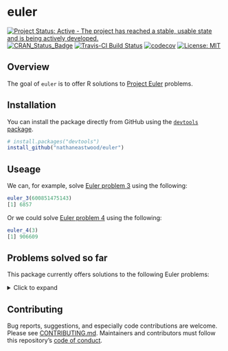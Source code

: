 <!-- README.md is generated from README.Rmd. Please edit that file -->
euler
=====

[![Project Status: Active - The project has reached a stable, usable
state and is being actively
developed.](http://www.repostatus.org/badges/latest/active.svg)](http://www.repostatus.org/#active)
[![CRAN\_Status\_Badge](http://www.r-pkg.org/badges/version/euler)](http://cran.r-project.org/package=euler)
[![Travis-CI Build
Status](https://travis-ci.org/nathaneastwood/euler.svg?branch=master)](https://travis-ci.org/nathaneastwood/euler)
[![codecov](https://codecov.io/gh/nathaneastwood/euler/branch/master/graph/badge.svg)](https://codecov.io/gh/nathaneastwood/euler)
[![License:
MIT](https://img.shields.io/badge/License-MIT-yellow.svg)](https://opensource.org/licenses/MIT)

Overview
--------

The goal of `euler` is to offer R solutions to [Project
Euler](https://projecteuler.net) problems.

Installation
------------

You can install the package directly from GitHub using the [`devtools`
package](https://github.com/r-lib/devtools).

``` r
# install.packages("devtools")
install_github("nathaneastwood/euler")
```

Useage
------

We can, for example, solve [Euler problem
3](https://projecteuler.net/problem=3) using the following:

``` r
euler_3(600851475143)
[1] 6857
```

Or we could solve [Euler problem 4](https://projecteuler.net/problem=4)
using the following:

``` r
euler_4(3)
[1] 906609
```

Problems solved so far
----------------------

This package currently offers solutions to the following Euler problems:

<details>
<summary>Click to expand</summary>

-   [Problem 1](https://projecteuler.net/problem=1)
-   [Problem 2](https://projecteuler.net/problem=2)
-   [Problem 3](https://projecteuler.net/problem=3)
-   [Problem 4](https://projecteuler.net/problem=4)
-   [Problem 5](https://projecteuler.net/problem=5)
-   [Problem 6](https://projecteuler.net/problem=6)
-   [Problem 7](https://projecteuler.net/problem=7)
-   [Problem 8](https://projecteuler.net/problem=8)
-   [Problem 9](https://projecteuler.net/problem=9)
-   [Problem 11](https://projecteuler.net/problem=11)
-   [Problem 13](https://projecteuler.net/problem=13)
-   [Problem 18](https://projecteuler.net/problem=18)
-   [Problem 67](https://projecteuler.net/problem=67)

</details>
<break>

Contributing
------------

Bug reports, suggestions, and especially code contributions are welcome.
Please see
[CONTRIBUTING.md](https://github.com/nathaneastwood/euler/blob/master/CONTRIBUTING.md).
Maintainers and contributors must follow this repository’s [code of
conduct](https://thoughtbot.com/open-source-code-of-conduct).

